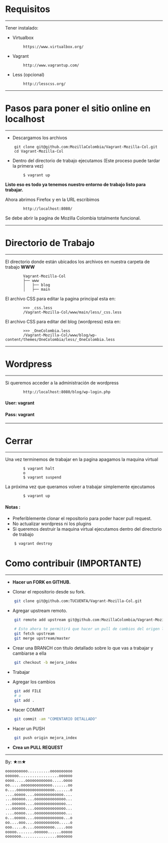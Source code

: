 # Requisitos
----------
Tener instalado:

- Virtualbox

```
        https://www.virtualbox.org/
```

- Vagrant

```
        http://www.vagrantup.com/
```

- Less (opcional)

```
        http://lesscss.org/
```

---------

# Pasos para poner el sitio online en localhost
----------

- Descargamos los archivos
```
    git clone git@github.com:MozillaColombia/Vagrant-Mozilla-Col.git
    cd Vagrant-Mozilla-Col
```

- Dentro del directorio de trabajo ejecutamos
 (Este proceso puede tardar la primera vez)

```
        $ vagrant up
```

 **Listo eso es todo ya tenemos nuestro entorno de trabajo listo para trabajar.**


Ahora abrimos Firefox y en la URL escribimos

```
        http://localhost:8080/
```

Se debe abrir la pagina de Mozilla Colombia totalmente funcional.

--------
# Directorio de Trabajo
----------

El directorio donde están ubicados los archivos  en nuestra carpeta de trabajo **WWW**

```
        Vagrant-Mozilla-Col
        ├── www
        │   ├── blog
        │   ├── main

```

El archivo CSS  para editar la pagina principal esta en:

```
        >>> _css.less
        /Vagrant-Mozilla-Col/www/main/less/_css.less
```

El archivo CSS para editar del blog (wordpress) esta en:

```
        >>> _OneColombia.less
        /Vagrant-Mozilla-Col/www/blog/wp-content/themes/OneColombia/less/_OneColombia.less
```
__________
# Wordpress
----------

Si queremos acceder a la administración de wordpress

```
        http://localhost:8080/blog/wp-login.php
```

#### User: **vagrant**

#### Pass: **vagrant**

___________
# Cerrar
----------

Una vez terminemos de trabajar en la pagina apagamos la maquina virtual

```
        $ vagrant halt
        o
        $ vagrant suspend
```

La próxima vez que queramos volver a trabajar simplemente ejecutamos

```
        $ vagrant up
```

#### Notas :
- Preferiblemente clonar el repositorio para poder hacer pull request.
- No actualizar wordpress ni los plugins
- Si queremos destruir la maquina virtual ejecutamos dentro del directorio de trabajo

```
    $ vagrant destroy
```

# Como contribuir (IMPORTANTE)
----------
- **Hacer un FORK en GITHUB.**

- Clonar el repositorio desde su fork.
```bash
    git clone git@github.com:TUCUENTA/Vagrant-Mozilla-Col.git
```

- Agregar upstream remoto.
```bash
    git remote add upstream git@github.com:MozillaColombia/Vagrant-Mozilla-Col.git
   
    # Esto ahora te permitirá que hacer un pull de cambios del origen localmente y combinarlos, así:
    git fetch upstream
    git merge upstream/master
```

- Crear una BRANCH con titulo detallado sobre lo que vas a trabajar y cambiarse a ella
```bash
    git checkout -b mejora_index
```

- Trabajar

- Agregar los cambios
```bash
    git add FILE
    # o
    git add .
```

- Hacer COMMIT
```bash
    git commit -am "COMENTARIO DETALLADO"
```

- Hacer un PUSH
```bash
    git push origin mejora_index
```

- **Crea un PULL REQUEST**


- - -

By: ★m★
```bash
oooooooooo..........oooooooooo
oooooo..................oooooo
oooo.....oooooooooooo.....oooo
oo.....oooooooooooooo.......oo
o....ooooooooooooooooo.......o
....ooooo....ooooooooooooo....
...oooooo....oooooooooooooo...
...oooooo....oooooooooooooo...
...oooooo....oooooooooooooo...
....ooooo....oooooooooooooo...
o...ooooo....ooooooooooooo...o
oo....ooo....ooooooooooo.....o
ooo.....o....ooooooooo.....ooo
ooooo........oooooo......ooooo
ooooooo................ooooooo

```


